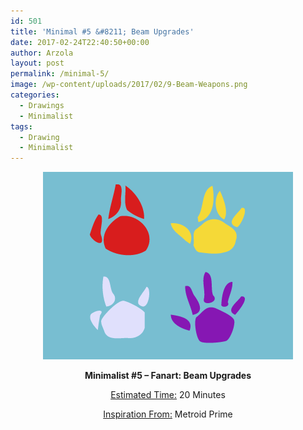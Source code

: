 ```yaml
---
id: 501
title: 'Minimal #5 &#8211; Beam Upgrades'
date: 2017-02-24T22:40:50+00:00
author: Arzola
layout: post
permalink: /minimal-5/
image: /wp-content/uploads/2017/02/9-Beam-Weapons.png
categories:
  - Drawings
  - Minimalist
tags:
  - Drawing
  - Minimalist
---
```

<p style="text-align: center;">
  <strong><a href="/images/posts/2017/02/9-Beam-Weapons.png"><img class="aligncenter size-full wp-image-502" src="/images/posts/2017/02/9-Beam-Weapons.png" alt=""   /></a></strong>
</p>

<p style="text-align: center;">
  <strong>Minimalist #5 &#8211; Fanart: Beam Upgrades<br /> </strong>
</p>

<p style="text-align: center;">
  <span style="text-decoration: underline;">Estimated Time:</span> 20 Minutes
</p>

<p style="text-align: center;">
  <span style="text-decoration: underline;">Inspiration From:</span> Metroid Prime
</p>

<!-- AddThis Advanced Settings generic via filter on the_content -->

<!-- AddThis Share Buttons generic via filter on the_content -->